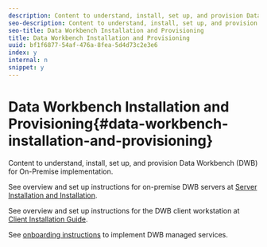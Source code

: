 ```yaml
---
description: Content to understand, install, set up, and provision Data Workbench (DWB) for On-Premise implementation.
seo-description: Content to understand, install, set up, and provision Data Workbench (DWB) for On-Premise implementation.
seo-title: Data Workbench Installation and Provisioning
title: Data Workbench Installation and Provisioning
uuid: bf1f6877-54af-476a-8fea-5d4d73c2e3e6
index: y
internal: n
snippet: y
---
```


# Data Workbench Installation and Provisioning{#data-workbench-installation-and-provisioning}

Content to understand, install, set up, and provision Data Workbench (DWB) for On-Premise implementation.

See overview and set up instructions for on-premise DWB servers at [Server Installation and Installation](https://marketing.adobe.com/resources/help/en_US/insight/svrprod/).

See overview and set up instructions for the DWB client workstation at [Client Installation Guide](https://marketing.adobe.com/resources/help/en_US/insight/install/).

See [onboarding instructions](../../../home/dwb-implement-overview/dwb-implement-provision/dwb-implement-onboarding.md#concept-e93aba41b26a410f959c5ca7f8e33355) to implement DWB managed services. 
